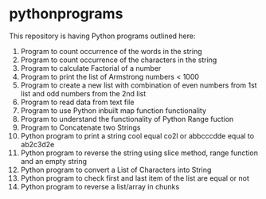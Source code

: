 # pythonprograms
This repository is having Python programs outlined here:

1. Program to count occurrence of the words in the string
2. Program to count occurrence of the characters in the string
3. Program to calculate Factorial of a number
4. Program to print the list of Armstrong numbers < 1000
5. Program to create a new list with combination of even numbers from 1st list and odd numbers from the 2nd list
6. Program to read data from text file
7. Program to use Python inbuilt map function functionality
8. Program to understand the functionality of Python Range fuction
9. Program to Concatenate two Strings
10. Python program to print a string cool equal co2l or abbcccdde equal to ab2c3d2e
11. Python program to reverse the string using slice method, range function and an empty string
12. Python program to convert a List of Characters into String
13. Python program to check first and last item of the list are equal or not
14. Python program to reverse a list/array in chunks
